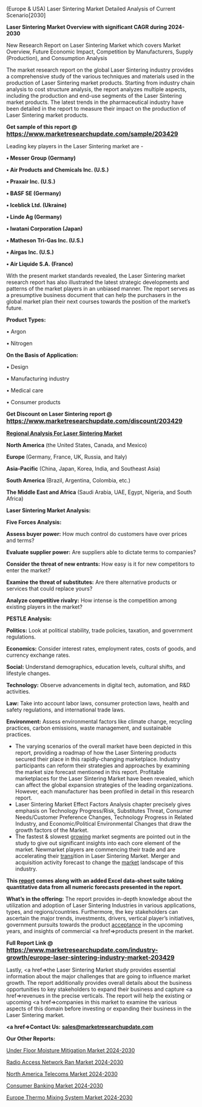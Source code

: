  (Europe & USA) Laser Sintering Market Detailed Analysis of Current Scenario[2030]

<strong>Laser Sintering Market Overview with significant CAGR during 2024-2030</strong>

New Research Report on Laser Sintering Market which covers Market Overview, Future Economic Impact, Competition by Manufacturers, Supply (Production), and Consumption Analysis

The market research report on the global Laser Sintering industry provides a comprehensive study of the various techniques and materials used in the production of Laser Sintering market products. Starting from industry chain analysis to cost structure analysis, the report analyzes multiple aspects, including the production and end-use segments of the Laser Sintering market products. The latest trends in the pharmaceutical industry have been detailed in the report to measure their impact on the production of Laser Sintering market products.

<strong>Get sample of this report @ <a href=https://www.marketresearchupdate.com/sample/203429><font size=3 color=#0000ff>https://www.marketresearchupdate.com/sample/203429</font></a></strong>

Leading key players in the Laser Sintering market are -

<strong>• Messer Group (Germany)

• Air Products and Chemicals Inc. (U.S.)

• Praxair Inc. (U.S.)

• BASF SE (Germany)

• Iceblick Ltd. (Ukraine)

• Linde Ag (Germany)

• Iwatani Corporation (Japan)

• Matheson Tri-Gas Inc. (U.S.)

• Airgas Inc. (U.S.)

• Air Liquide S.A. (France)</strong>

With the present market standards revealed, the Laser Sintering market research report has also illustrated the latest strategic developments and patterns of the market players in an unbiased manner. The report serves as a presumptive business document that can help the purchasers in the global market plan their next courses towards the position of the market’s future.

<strong>Product Types:</strong>

• Argon

• Nitrogen

<strong>On the Basis of Application:</strong>

• Design

• Manufacturing industry

• Medical care

• Consumer products

<strong>Get Discount on Laser Sintering report @ <a href=https://www.marketresearchupdate.com/discount/203429><font size=3 color=#0000ff>https://www.marketresearchupdate.com/discount/203429</font></a></strong>

<strong><u><b>Regional Analysis For Laser Sintering Market</b></u></strong>

<strong><b>North America</b></strong> (the United States, Canada, and Mexico)

<strong><b>Europe </b></strong>(Germany, France, UK, Russia, and Italy)

<strong><b>Asia-Pacific</b></strong> (China, Japan, Korea, India, and Southeast Asia)

<strong><b>South America</b></strong> (Brazil, Argentina, Colombia, etc.)

<strong><b>The Middle East and Africa</b></strong> (Saudi Arabia, UAE, Egypt, Nigeria, and South Africa)

<strong>Laser Sintering Market Analysis:</strong>

<strong>Five Forces Analysis:</strong>

<strong>Assess buyer power:</strong> How much control do customers have over prices and terms?

<strong>Evaluate supplier power:</strong> Are suppliers able to dictate terms to companies?

<strong>Consider the threat of new entrants:</strong> How easy is it for new competitors to enter the market?

<strong>Examine the threat of substitutes:</strong> Are there alternative products or services that could replace yours?

<strong>Analyze competitive rivalry:</strong> How intense is the competition among existing players in the market?

<strong>PESTLE Analysis:</strong>

<strong>Politics:</strong> Look at political stability, trade policies, taxation, and government regulations.

<strong>Economics:</strong> Consider interest rates, employment rates, costs of goods, and currency exchange rates.

<strong>Social:</strong> Understand demographics, education levels, cultural shifts, and lifestyle changes.

<strong>Technology:</strong> Observe advancements in digital tech, automation, and R&D activities.

<strong>Law:</strong> Take into account labor laws, consumer protection laws, health and safety regulations, and international trade laws.

<strong>Environment:</strong> Assess environmental factors like climate change, recycling practices, carbon emissions, waste management, and sustainable practices.

<ul>
  <li>The varying scenarios of the overall market have been depicted in this report, providing a roadmap of how the Laser Sintering products secured their place in this rapidly-changing marketplace. Industry participants can reform their strategies and approaches by examining the market size forecast mentioned in this report. Profitable marketplaces for the Laser Sintering Market have been revealed, which can affect the global expansion strategies of the leading organizations. However, each manufacturer has been profiled in detail in this research report.</li>
  <li>Laser Sintering Market Effect Factors Analysis chapter precisely gives emphasis on Technology Progress/Risk, Substitutes Threat, Consumer Needs/Customer Preference Changes, Technology Progress in Related Industry, and Economic/Political Environmental Changes that draw the growth factors of the Market.</li>
  <li>The fastest &amp; slowest <a href=ASDF991299>growing</a> market segments are pointed out in the study to give out significant insights into each core element of the market. Newmarket players are commencing their trade and are accelerating their <a href=>trans</a>ition in Laser Sintering Market. Merger and acquisition activity forecast to change the <a href=>market</a> landscape of this industry.</li>
</ul>
<strong>This <a href=>report</a> comes along with an added Excel data-sheet suite taking quantitative data from all numeric forecasts presented in the report.</strong>

<strong>What’s in the offering:</strong> The report provides in-depth knowledge about the utilization and adoption of Laser Sintering Industries in various applications, types, and regions/countries. Furthermore, the key stakeholders can ascertain the major trends, investments, drivers, vertical player’s initiatives, government pursuits towards the product <a href=ASDF881288>acceptance</a> in the upcoming years, and insights of commercial <a href=>products</a> present in the market.

<strong>Full Report Link @ <a href=https://www.marketresearchupdate.com/industry-growth/europe-laser-sintering-industry-market-203429><font size=3 color=#0000ff>https://www.marketresearchupdate.com/industry-growth/europe-laser-sintering-industry-market-203429</font></a></strong>

Lastly, <a href=>the</a> Laser Sintering Market study provides essential information about the major challenges that are going to influence market growth. The report additionally provides overall details about the business opportunities to key stakeholders to expand their business and capture <a href=>revenues</a> in the precise verticals. The report will help the existing or upcoming <a href=>companies</a> in this market to examine the various aspects of this domain before investing or expanding their business in the Laser Sintering market.

<strong><a href=><strong>Contact Us:</strong></a></strong>
<strong>sales@marketresearchupdate.com</strong>

<strong>Our Other Reports:</strong>

<a href=https://www.linkedin.com/pulse/under-floor-moisture-mitigation-market-opportunities>Under Floor Moisture Mitigation Market 2024-2030</a>

<a href=https://www.linkedin.com/pulse/radio-access-network-ran-market-2023-remarking>Radio Access Network Ran Market 2024-2030</a>

<a href=https://www.linkedin.com/pulse/north-america-telecoms-market-growing-rapidly>North America Telecoms Market 2024-2030</a>

<a href=https://www.linkedin.com/pulse/consumer-banking-market-size-scope-top-key-company-anlaf/>Consumer Banking Market 2024-2030</a>

<a href=https://www.linkedin.com/pulse/europe-thermo-mixing-system-market-research-report-oyvgf/>Europe Thermo Mixing System Market 2024-2030</a>

